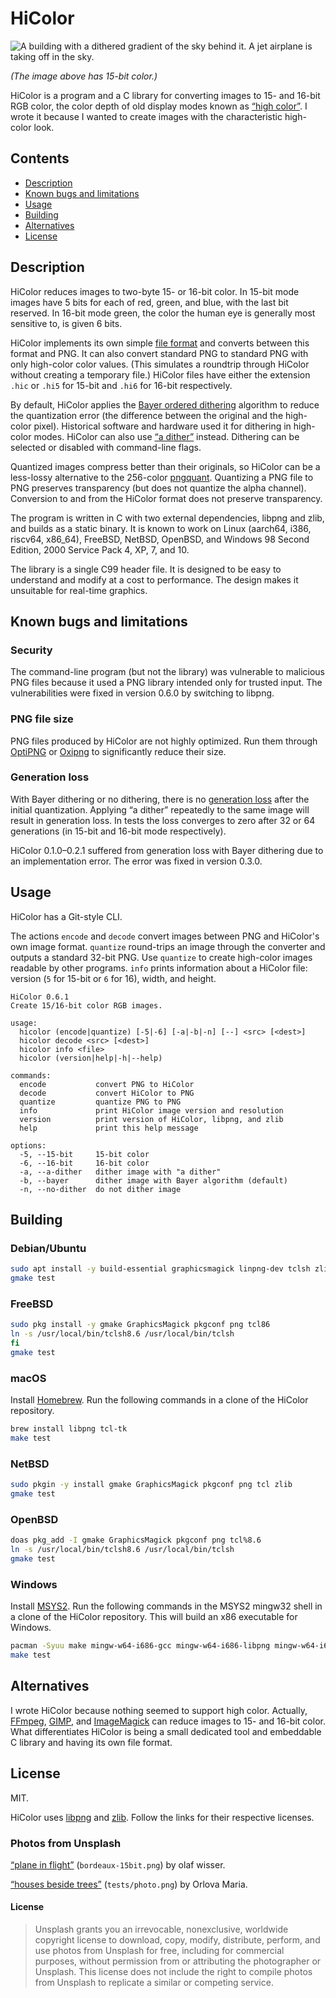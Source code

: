 # HiColor

![A building with a dithered gradient of the sky behind it.
A jet airplane is taking off in the sky.](bordeaux-15bit.png)

*(The image above has 15-bit color.)*

HiColor is a program and a C library for converting images to 15- and 16-bit RGB color,
the color depth of old display modes known as [&ldquo;high color&rdquo;](https://en.wikipedia.org/wiki/High_color).
I wrote it because I wanted to create images with the characteristic high-color look.

## Contents

- [Description](#description)
- [Known bugs and limitations](#known-bugs-and-limitations)
- [Usage](#usage)
- [Building](#building)
- [Alternatives](#alternatives)
- [License](#license)

## Description

HiColor reduces images to two-byte 15- or 16-bit color.
In 15-bit mode images have 5 bits for each of red, green, and blue, with the last bit reserved.
In 16-bit mode green, the color the human eye is generally most sensitive to, is given 6 bits.

HiColor implements its own simple [file format](format.md) and converts between this format and PNG.
It can also convert standard PNG to standard PNG with only high-color color values.
(This simulates a roundtrip through HiColor without creating a temporary file.)
HiColor files have either the extension `.hic` or `.hi5` for 15-bit and `.hi6` for 16-bit respectively.

By default,
HiColor applies the [Bayer ordered dithering](https://en.wikipedia.org/wiki/Ordered_dithering) algorithm
to reduce the quantization error
(the difference between the original and the high-color pixel).
Historical software and hardware used it for dithering in high-color modes.
HiColor can also use [&ldquo;a dither&rdquo;](https://pippin.gimp.org/a_dither/) instead.
Dithering can be selected or disabled with command-line flags.

Quantized images compress better than their originals,
so HiColor can be a less-lossy alternative to the 256-color [pngquant](https://pngquant.org/).
Quantizing a PNG file to PNG preserves transparency (but does not quantize the alpha channel).
Conversion to and from the HiColor format does not preserve transparency.

The program is written in C with two external dependencies, libpng and zlib, and builds as a static binary.
It is known to work on
Linux (aarch64, i386, riscv64, x86_64),
FreeBSD,
NetBSD,
OpenBSD,
and Windows 98 Second Edition,
2000 Service Pack 4,
XP,
7,
and 10.

The library is a single C99 header file.
It is designed to be easy to understand and modify
at a cost to performance.
The design makes it unsuitable for real-time graphics.

## Known bugs and limitations

### Security

The command-line program (but not the library) was vulnerable to malicious PNG files
because it used a PNG library intended only for trusted input.
The vulnerabilities were fixed in version 0.6.0 by switching to libpng.

### PNG file size

PNG files produced by HiColor are not highly optimized.
Run them through [OptiPNG](http://optipng.sourceforge.net/) or [Oxipng](https://github.com/shssoichiro/oxipng) to significantly reduce their size.

### Generation loss

With Bayer dithering or no dithering, there is no [generation loss](https://en.wikipedia.org/wiki/Generation_loss) after the initial quantization.
Applying &ldquo;a dither&rdquo; repeatedly to the same image will result in generation loss.
In tests the loss converges to zero after 32 or 64 generations
(in 15-bit and 16-bit mode respectively).

HiColor 0.1.0&ndash;0.2.1 suffered from generation loss with Bayer dithering due to an implementation error.
The error was fixed in version 0.3.0.

## Usage

HiColor has a Git-style CLI.

The actions `encode` and `decode` convert images between PNG and HiColor's own image format.
`quantize` round-trips an image through the converter and outputs a standard 32-bit PNG.
Use `quantize` to create high-color images readable by other programs.
`info` prints information about a HiColor file: version (`5` for 15-bit or `6` for 16), width, and height.

```none
HiColor 0.6.1
Create 15/16-bit color RGB images.

usage:
  hicolor (encode|quantize) [-5|-6] [-a|-b|-n] [--] <src> [<dest>]
  hicolor decode <src> [<dest>]
  hicolor info <file>
  hicolor (version|help|-h|--help)

commands:
  encode           convert PNG to HiColor
  decode           convert HiColor to PNG
  quantize         quantize PNG to PNG
  info             print HiColor image version and resolution
  version          print version of HiColor, libpng, and zlib
  help             print this help message

options:
  -5, --15-bit     15-bit color
  -6, --16-bit     16-bit color
  -a, --a-dither   dither image with "a dither"
  -b, --bayer      dither image with Bayer algorithm (default)
  -n, --no-dither  do not dither image
```

## Building

### Debian/Ubuntu

```sh
sudo apt install -y build-essential graphicsmagick linpng-dev tclsh zlib1g-dev
gmake test
```

### FreeBSD

```sh
sudo pkg install -y gmake GraphicsMagick pkgconf png tcl86
ln -s /usr/local/bin/tclsh8.6 /usr/local/bin/tclsh
fi
gmake test
```

### macOS

Install [Homebrew](https://brew.sh/).
Run the following commands in a clone of the HiColor repository.

```sh
brew install libpng tcl-tk
make test
```

### NetBSD

```sh
sudo pkgin -y install gmake GraphicsMagick pkgconf png tcl zlib
gmake test
```

### OpenBSD

```sh
doas pkg_add -I gmake GraphicsMagick pkgconf png tcl%8.6
ln -s /usr/local/bin/tclsh8.6 /usr/local/bin/tclsh
gmake test
```

### Windows

Install [MSYS2](https://www.msys2.org/).
Run the following commands in the MSYS2 mingw32 shell
in a clone of the HiColor repository.
This will build an x86 executable for Windows.

```sh
pacman -Syuu make mingw-w64-i686-gcc mingw-w64-i686-libpng mingw-w64-i686-pkgconf mingw-w64-i686-zlib tcl
make test
```

## Alternatives

I wrote HiColor because nothing seemed to support high color.
Actually,
[FFmpeg](https://www.madox.net/blog/2011/06/06/converting-tofrom-rgb565-in-ubuntu-using-ffmpeg/),
[GIMP](https://docs.gimp.org/2.10/en/gimp-filter-dither.html),
and
[ImageMagick](https://www.imagemagick.org/Usage/quantize/#16bit_colormap)
can reduce images to 15- and 16-bit color.
What differentiates HiColor is being a small dedicated tool and embeddable C library and having its own file format.

## License

MIT.

HiColor uses [libpng](http://www.libpng.org/pub/png/libpng.html) and [zlib](https://www.zlib.net/).
Follow the links for their respective licenses.

### Photos from Unsplash

[&ldquo;plane in flight&rdquo;](https://unsplash.com/photos/AwtncJT1qKs) (`bordeaux-15bit.png`) by olaf wisser.

[&ldquo;houses beside trees&rdquo;](https://unsplash.com/photos/PWBXQJ7PUkI) (`tests/photo.png`) by Orlova Maria.

#### License

> Unsplash grants you an irrevocable, nonexclusive, worldwide copyright license to download, copy, modify, distribute, perform, and use photos from Unsplash for free, including for commercial purposes, without permission from or attributing the photographer or Unsplash. This license does not include the right to compile photos from Unsplash to replicate a similar or competing service.
